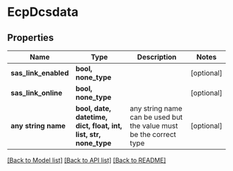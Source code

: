 # EcpDcsdata


## Properties
Name | Type | Description | Notes
------------ | ------------- | ------------- | -------------
**sas_link_enabled** | **bool, none_type** |  | [optional] 
**sas_link_online** | **bool, none_type** |  | [optional] 
**any string name** | **bool, date, datetime, dict, float, int, list, str, none_type** | any string name can be used but the value must be the correct type | [optional]

[[Back to Model list]](../README.md#documentation-for-models) [[Back to API list]](../README.md#documentation-for-api-endpoints) [[Back to README]](../README.md)


